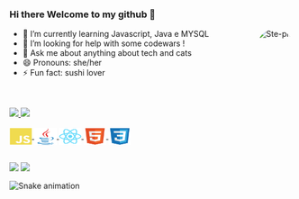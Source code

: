 ### Hi there Welcome to my github 👋

<div><img align="right" alt="Ste-pic" height="150" style="border-radius:50px;" src="https://picrew.me/shareImg/org/202209/1171011_u8heGtCP.png?width=676&height=676"></div>

- 🌱 I’m currently learning Javascript, Java e MYSQL
- 🤔 I’m looking for help with some codewars !
- 💬 Ask me about anything about tech and cats
- 😄 Pronouns: she/her
- ⚡ Fun fact: sushi lover

<br>
<br>


<a href="https://github.com/stephaniemarcondes">
  <img height="180em" src="https://github-readme-stats.vercel.app/api?username=stephaniemarcondes&show_icons=true&theme=dracula&include_all_commits=true&count_private=true"/>
  <img height="180em" src="https://github-readme-stats.vercel.app/api/top-langs/?username=stephaniemarcondes&layout=compact&langs_count=7&theme=dracula"/>
</div>

<div style="display: inline_block"><br>
  <img align="center" alt="Ste-Js" height="30" width="40" src="https://raw.githubusercontent.com/devicons/devicon/master/icons/javascript/javascript-plain.svg">
  <img align="center" alt="Ste-Js" height="30" width="40" src="https://raw.githubusercontent.com/devicons/devicon/master/icons/java/java-original.svg">
  <img align="center" alt="Ste-React" height="30" width="40" src="https://raw.githubusercontent.com/devicons/devicon/master/icons/react/react-original.svg">
  <img align="center" alt="Ste-HTML" height="30" width="40" src="https://raw.githubusercontent.com/devicons/devicon/master/icons/html5/html5-original.svg">
  <img align="center" alt="Ste-CSS" height="30" width="40" src="https://raw.githubusercontent.com/devicons/devicon/master/icons/css3/css3-original.svg">
  
 
 
  
  
</div>
<br>
<div> 
  


  <a href = "mailto:stephaniemarcondess@gmail.com"><img src="https://img.shields.io/badge/-Gmail-%23333?style=for-the-badge&logo=gmail&logoColor=white" target="_blank"></a>
  <a href="https://www.linkedin.com/in/stephaniemarcondes" target="_blank"><img src="https://img.shields.io/badge/-LinkedIn-%230077B5?style=for-the-badge&logo=linkedin&logoColor=white" target="_blank"></a> 
 
  
  
  
</div>

![Snake animation](https://github.com/stephaniemarcondes/stephaniemarcondes/blob/output/github-contribution-grid-snake.svg)
